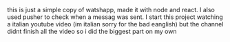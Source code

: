this is just a simple copy of watshapp, made it with node and react. I also used pusher to check when a messag was sent. I start this project watching a italian youtube video (im italian sorry for the bad eanglish) but the channel didnt finish all the video so i did the biggest part on my own

